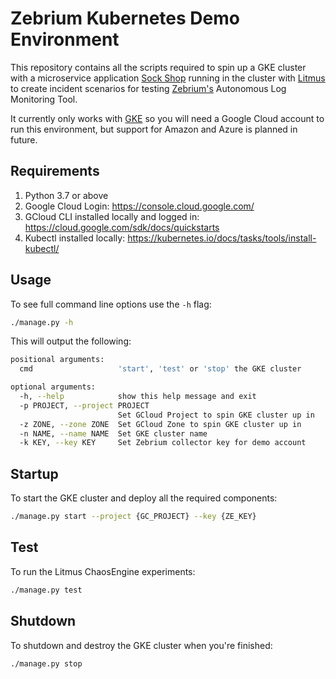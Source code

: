 # Zebrium Kubernetes Demo Environment

This repository contains all the scripts required to spin up a GKE cluster with a microservice application 
[Sock Shop](https://github.com/microservices-demo/microservices-demo) running in the cluster with 
[Litmus](https://litmuschaos.io/) to create incident scenarios for testing [Zebrium's](https://www.zebrium) 
Autonomous Log Monitoring Tool.

It currently only works with [GKE](https://cloud.google.com/kubernetes-engine/) so you will need a Google Cloud
account to run this environment, but support for Amazon and Azure is planned in future.

## Requirements

1. Python 3.7 or above
1. Google Cloud Login: https://console.cloud.google.com/
1. GCloud CLI installed locally and logged in: https://cloud.google.com/sdk/docs/quickstarts
1. Kubectl installed locally: https://kubernetes.io/docs/tasks/tools/install-kubectl/

## Usage

To see full command line options use the `-h` flag:

```bash
./manage.py -h
```

This will output the following:

```bash
positional arguments:
  cmd                   'start', 'test' or 'stop' the GKE cluster

optional arguments:
  -h, --help            show this help message and exit
  -p PROJECT, --project PROJECT
                        Set GCloud Project to spin GKE cluster up in
  -z ZONE, --zone ZONE  Set GCloud Zone to spin GKE cluster up in
  -n NAME, --name NAME  Set GKE cluster name
  -k KEY, --key KEY     Set Zebrium collector key for demo account
```

## Startup

To start the GKE cluster and deploy all the required components:

```bash
./manage.py start --project {GC_PROJECT} --key {ZE_KEY}
```

## Test

To run the Litmus ChaosEngine experiments:

```bash
./manage.py test
```

## Shutdown

To shutdown and destroy the GKE cluster when you're finished:

```bash
./manage.py stop
```